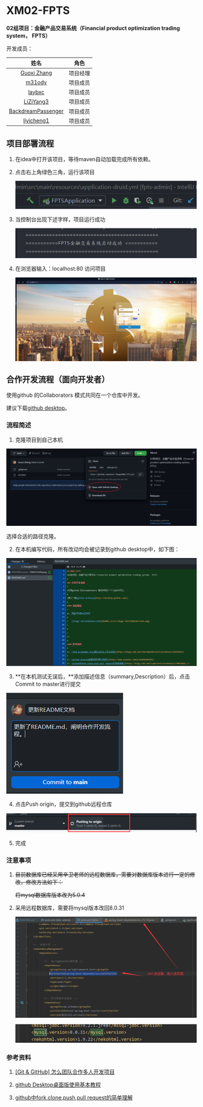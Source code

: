 # XM02-FPTS

**02组项目：金融产品交易系统（Financial product optimization trading system， FPTS）**

开发成员：

|                            姓名                             |   角色   |
| :---------------------------------------------------------: | :------: |
|        [Guoxi Zhang](https://github.com/Guoxi-Zhang)        | 项目经理 |
|           [m31ody](https://github.com/melody0123)           | 项目成员 |
|             [laybxc](https://github.com/laybxc)             | 项目成员 |
|          [LiZiYang3](https://github.com/LiZiYang3)          | 项目成员 |
| [BackdreamPassenger](https://github.com/BackdreamPassenger) | 项目成员 |
|         [liyicheng1](https://github.com/liyicheng1)         | 项目成员 |

## 项目部署流程

1. 在idea中打开该项目，等待maven自动加载完成所有依赖。

2. 点击右上角绿色三角，运行该项目

	![image-20230112171513392](README.assets/image-20230112171513392.png)

3. 当控制台出现下述字样，项目运行成功

	![image-20230112171625780](README.assets/image-20230112171625780.png)

4. 在浏览器输入：localhost:80 访问项目

	![image-20230112171703440](README.assets/image-20230112171703440.png)

	

	

## 合作开发流程（面向开发者）

使用github 的Collaborators 模式共同在一个仓库中开发。

建议下载[github desktop](https://desktop.github.com/)。

### 流程简述

1. 克隆项目到自己本机

  ![image-20221104184253349](README.assets/image-20221104184253349.png)

  选择合适的路径克隆。

  

2. 在本机编写代码，所有改动均会被记录到github desktop中，如下图：

  ![image-20221104184718351](README.assets/image-20221104184718351.png)

3. **在本机测试无误后，**添加描述信息（summary,Description）后，点击Commit to master进行提交

  ![image-20221104185058195](README.assets/image-20221104185058195.png)

4. 点击Push origin，提交到github远程仓库

  ![image-20221104185327087](README.assets/image-20221104185327087.png)

5. 完成



### 注意事项

1. ~~目前数据库已经采用辛卫老师的远程数据库，需要对数据库版本进行一定的修改，修改方法如下：~~

   ~~将mysql数据库版本改为5.0.4~~

1. 采用远程数据库，需要将mysql版本改回8.0.31

	![](README.assets/20221123213658.png)

	![image-20221130094918819](README.assets/image-20221130094918819.png)

	

### 参考资料

1. [[Git & GitHub] 怎么团队合作多人开发项目](https://blog.csdn.net/dietime1943/article/details/81391835)

2. [github Desktop桌面版使用基本教程](https://www.jianshu.com/p/1e45b93bd593)
3. [github中fork,clone,push,pull request的简单理解](https://blog.csdn.net/cvper/article/details/79035664)
